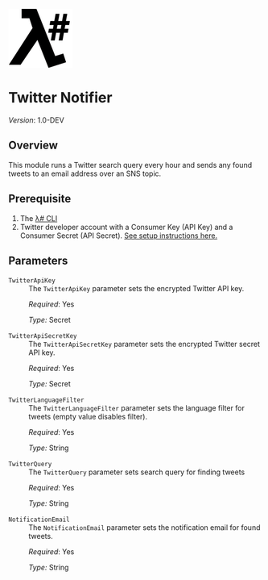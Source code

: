 ![λ#](../../Docs/LambdaSharp_v2_small.png)

# Twitter Notifier
_Version_: 1.0-DEV

## Overview

This module runs a Twitter search query every hour and sends any found tweets to an email address over an SNS topic.

## Prerequisite

1. The [λ# CLI](https://github.com/LambdaSharp/LambdaSharpTool)
1. Twitter developer account with a Consumer Key (API Key) and a Consumer Secret (API Secret). [See setup instructions here.](https://developer.twitter.com/en/docs/basics/getting-started)

## Parameters

<dl>

<dt><code>TwitterApiKey</code></dt>
<dd>
The <code>TwitterApiKey</code> parameter sets the encrypted Twitter API key.

<i>Required</i>: Yes

<i>Type:</i> Secret
</dd>

<dt><code>TwitterApiSecretKey</code></dt>
<dd>
The <code>TwitterApiSecretKey</code> parameter sets the encrypted Twitter secret API key.

<i>Required</i>: Yes

<i>Type:</i> Secret
</dd>

<dt><code>TwitterLanguageFilter</code></dt>
<dd>
The <code>TwitterLanguageFilter</code> parameter sets the language filter for tweets (empty value disables filter).

<i>Required</i>: Yes

<i>Type:</i> String
</dd>

<dt><code>TwitterQuery</code></dt>
<dd>
The <code>TwitterQuery</code> parameter sets search query for finding tweets

<i>Required</i>: Yes

<i>Type:</i> String
</dd>

<dt><code>NotificationEmail</code></dt>
<dd>
The <code>NotificationEmail</code> parameter sets the notification email for found tweets.

<i>Required</i>: Yes

<i>Type:</i> String
</dd>

</dl>
